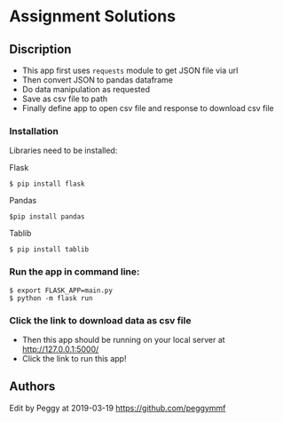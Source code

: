 # Assignment Solutions

## Discription

- This app first uses `requests` module to get JSON file via url
- Then convert JSON to pandas dataframe 
- Do data manipulation as requested 
- Save as csv file to path 
- Finally define app to open csv file and response to download csv file

### Installation

Libraries need to be installed: 

Flask

```
$ pip install flask
```

Pandas

```
$pip install pandas
```

Tablib

```
$ pip install tablib
```

### Run the app in command line: 

```
$ export FLASK_APP=main.py 
$ python -m flask run
```

### Click the link to download data as csv file
- Then this app should be running on your local server at http://127.0.0.1:5000/ 
- Click the link to run this app!


## Authors
Edit by Peggy at 2019-03-19
https://github.com/peggymmf

